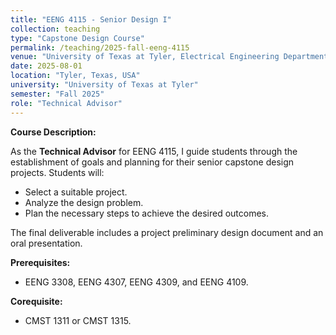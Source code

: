 ```yaml
---
title: "EENG 4115 - Senior Design I"
collection: teaching
type: "Capstone Design Course"
permalink: /teaching/2025-fall-eeng-4115
venue: "University of Texas at Tyler, Electrical Engineering Department"
date: 2025-08-01
location: "Tyler, Texas, USA"
university: "University of Texas at Tyler"
semester: "Fall 2025"
role: "Technical Advisor"
---
```

**Course Description:**

As the **Technical Advisor** for EENG 4115, I guide students through the establishment of goals and planning for their senior capstone design projects. Students will:
- Select a suitable project.
- Analyze the design problem.
- Plan the necessary steps to achieve the desired outcomes.

The final deliverable includes a project preliminary design document and an oral presentation.

**Prerequisites:**
- EENG 3308, EENG 4307, EENG 4309, and EENG 4109.

**Corequisite:**
- CMST 1311 or CMST 1315.
